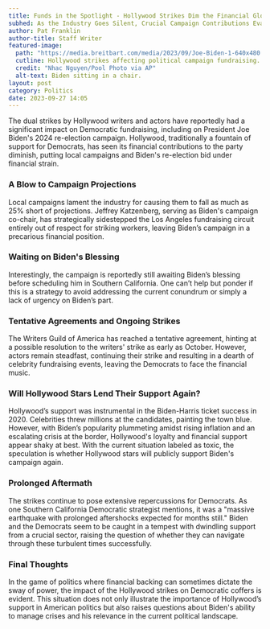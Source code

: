 ```yaml
---
title: Funds in the Spotlight - Hollywood Strikes Dim the Financial Glow for Biden and Democrats
subhed: As the Industry Goes Silent, Crucial Campaign Contributions Evaporate
author: Pat Franklin
author-title: Staff Writer
featured-image: 
  path: "https://media.breitbart.com/media/2023/09/Joe-Biden-1-640x480.jpeg"
  cutline: Hollywood strikes affecting political campaign fundraising.
  credit: "Nhac Nguyen/Pool Photo via AP"
  alt-text: Biden sitting in a chair.
layout: post
category: Politics
date: 2023-09-27 14:05
---
```


The dual strikes by Hollywood writers and actors have reportedly had a significant impact on Democratic fundraising, including on President Joe Biden's 2024 re-election campaign. Hollywood, traditionally a fountain of support for Democrats, has seen its financial contributions to the party diminish, putting local campaigns and Biden's re-election bid under financial strain. 

### A Blow to Campaign Projections

Local campaigns lament the industry for causing them to fall as much as 25% short of projections. Jeffrey Katzenberg, serving as Biden's campaign co-chair, has strategically sidestepped the Los Angeles fundraising circuit entirely out of respect for striking workers, leaving Biden’s campaign in a precarious financial position.

### Waiting on Biden's Blessing

Interestingly, the campaign is reportedly still awaiting Biden’s blessing before scheduling him in Southern California. One can’t help but ponder if this is a strategy to avoid addressing the current conundrum or simply a lack of urgency on Biden’s part.

### Tentative Agreements and Ongoing Strikes

The Writers Guild of America has reached a tentative agreement, hinting at a possible resolution to the writers' strike as early as October. However, actors remain steadfast, continuing their strike and resulting in a dearth of celebrity fundraising events, leaving the Democrats to face the financial music.

### Will Hollywood Stars Lend Their Support Again?

Hollywood’s support was instrumental in the Biden-Harris ticket success in 2020. Celebrities threw millions at the candidates, painting the town blue. However, with Biden’s popularity plummeting amidst rising inflation and an escalating crisis at the border, Hollywood's loyalty and financial support appear shaky at best. With the current situation labeled as toxic, the speculation is whether Hollywood stars will publicly support Biden's campaign again.

### Prolonged Aftermath

The strikes continue to pose extensive repercussions for Democrats. As one Southern California Democratic strategist mentions, it was a "massive earthquake with prolonged aftershocks expected for months still." Biden and the Democrats seem to be caught in a tempest with dwindling support from a crucial sector, raising the question of whether they can navigate through these turbulent times successfully. 

### Final Thoughts

In the game of politics where financial backing can sometimes dictate the sway of power, the impact of the Hollywood strikes on Democratic coffers is evident. This situation does not only illustrate the importance of Hollywood’s support in American politics but also raises questions about Biden's ability to manage crises and his relevance in the current political landscape.
